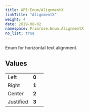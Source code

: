 ```yaml
---
title: API:Enum/AlignmentX
linkTitle: "AlignmentX"
weight: 4
date: 2019-08-02
namespace: Primrose.Enum.AlignmentX
no_list: true
---
```

<p class="summary">

Enum for horizontal text alignment.

</p>
 
## Values
 
<table class="studiohide">
<tbody>
<tr class="enum-row">
<td style="vertical-align:top;white-space:normal;">
<span class="name"">Left</span></td>
<td style="vertical-align:top;white-space:normal;">
<b class="value"">0</b></td>
<td style="vertical-align:top;white-space:normal;">
</td>
</tr>
<tr class="enum-row">
<td style="vertical-align:top;white-space:normal;">
<span class="name"">Right</span></td>
<td style="vertical-align:top;white-space:normal;">
<b class="value"">1</b></td>
<td style="vertical-align:top;white-space:normal;">
</td>
</tr>
<tr class="enum-row">
<td style="vertical-align:top;white-space:normal;">
<span class="name"">Center</span></td>
<td style="vertical-align:top;white-space:normal;">
<b class="value"">2</b></td>
<td style="vertical-align:top;white-space:normal;">
</td>
</tr>
<tr class="enum-row">
<td style="vertical-align:top;white-space:normal;">
<span class="name"">Justified</span></td>
<td style="vertical-align:top;white-space:normal;">
<b class="value"">3</b></td>
<td style="vertical-align:top;white-space:normal;">
</td>
</tr>
</tbody>
</table>
